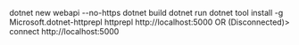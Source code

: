 dotnet new webapi --no-https
dotnet build
dotnet run
dotnet tool install -g Microsoft.dotnet-httprepl
httprepl http://localhost:5000  OR  (Disconnected)> connect http://localhost:5000
